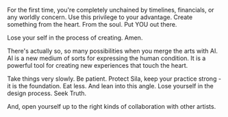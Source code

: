 For the first time, you're completely unchained by timelines, financials, or any worldly concern. Use this privilege to your advantage. Create something from the heart. From the soul. Put YOU out there.

Lose your self in the process of creating. Amen.

There's actually so, so many possibilities when you merge the arts with AI. AI is a new medium of sorts for expressing the human condition. It is a powerful tool for creating new experiences that touch the heart.

Take things very slowly. Be patient. Protect Sila, keep your practice strong - it is the foundation. Eat less. And lean into this angle. Lose yourself in the design process. Seek Truth.

And, open yourself up to the right kinds of collaboration with other artists.